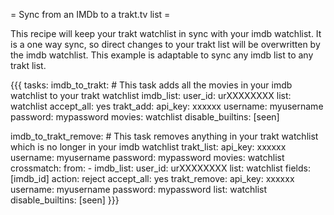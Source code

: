 = Sync from an IMDb to a trakt.tv list =

This recipe will keep your trakt watchlist in sync with your imdb watchlist. It is a one way sync, so direct changes to your trakt list will be overwritten by the imdb watchlist. This example is adaptable to sync any imdb list to any trakt list.

{{{
tasks:
  imdb_to_trakt:  # This task adds all the movies in your imdb watchlist to your trakt watchlist
    imdb_list:
      user_id: urXXXXXXXX
      list: watchlist
    accept_all: yes
    trakt_add:
      api_key: xxxxxx
      username: myusername
      password: mypassword
      movies: watchlist
    disable_builtins: [seen]

  imdb_to_trakt_remove:  # This task removes anything in your trakt watchlist which is no longer in your imdb watchlist
    trakt_list:
      api_key: xxxxxx
      username: myusername
      password: mypassword
      movies: watchlist
    crossmatch:
      from:
        - imdb_list:
            user_id: urXXXXXXXX
            list: watchlist
      fields: [imdb_id]
      action: reject
    accept_all: yes
    trakt_remove:
      api_key: xxxxxx
      username: myusername
      password: mypassword
      list: watchlist
    disable_builtins: [seen]
}}}